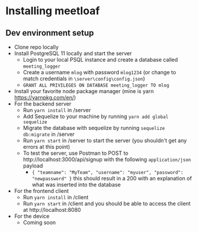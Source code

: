 # Installing meetloaf

## Dev environment setup

* Clone repo locally
* Install PostgreSQL 11 locally and start the server
  * Login to your local PSQL instance and create a database called `meeting_logger`
  * Create a username `mlog` with password `mlog1234` (or change to match credentials in `\server\config\config.json`)
  * `GRANT ALL PRIVILEGES ON DATABASE meeting_logger TO mlog`
* Install your favorite node package manager (mine is yarn https://yarnpkg.com/en/)
* For the backend server
  * Run `yarn install` in /server
  * Add Sequelize to your machine by running `yarn add global sequelize`
  * Migrate the database with sequelize by running `sequelize db:migrate` in /server
  * Run `yarn start` in /server to start the server (you shouldn't get any errors at this point)
  * To test the server, use Postman to POST to http://localhost:3000/api/signup with the following `application/json` payload
    * `{ "teamname": "MyTeam", "username": "myuser", "password": "newpassword" }` this should result in a 200 with an explanation of what was inserted into the database
* For the frontend client
  * Run `yarn install` in /client
  * Run `yarn start` in /client and you should be able to access the client at http://localhost:8080
* For the device
  * Coming soon